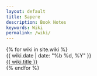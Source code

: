 ```yaml
---
layout: default
title: Sapere
description: Book Notes
keywords: Wiki
permalink: /wiki/
---
```


<div class="wikilist">
    {% for wiki in site.wiki %}
    <div class="overview">
        <div class="date">{{ wiki.date | date: "%b %d, %Y" }}</div>
        <div class="detail"><a href="{{ site.url }}{{ wiki.url }}">{{ wiki.title }}</a></div>
    </div>
    {% endfor %}
</div>
<!--{% include pagination.html %}>


<!-- <ul>
{% for wiki in site.wiki %}
{% if wiki.title != "Wiki Template" %}
<li><a href="{{ site.url }}{{ wiki.url }}">{{ wiki.title }}</a></li>
{% endif %}
{% endfor %}
</ul> -->
